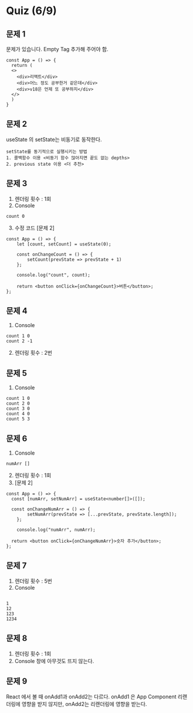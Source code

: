 # Quiz (6/9)

## 문제 1

문제가 있습니다.
Empty Tag 추가해 주어야 함.

```
const App = () => {
  return (
  <>
    <div>리액트</div>
    <div>어느 정도 공부한거 같은데</div>
    <div>v18은 언제 또 공부하지</div>
  </>
  )
}
```

## 문제 2

useState 의 setState는 비동기로 동작한다.

    setState를 동기적으로 실행시키는 방법
    1. 콜백함수 이용 <비동기 함수 많아지면 끝도 없는 depths>
    2. previous state 이용 <더 추천>

## 문제 3

1. 렌더링 횟수 : 1회
2. Console

```
count 0
```

3. 수정 코드 [문제 2]

```
const App = () => {
    let [count, setCount] = useState(0);

    const onChangeCount = () => {
        setCount(prevState => prevState + 1)
    };

    console.log("count", count);

    return <button onClick={onChangeCount}>버튼</button>;
};

```

## 문제 4

1. Console

```
count 1 0
count 2 -1
```

2. 렌더링 횟수 : 2번

## 문제 5

1. Console

```
count 1 0
count 2 0
count 3 0
count 4 0
count 5 3
```

## 문제 6

1. Console

```
numArr []
```

2. 렌더링 횟수 : 1회
3. [문제 2]

```
const App = () => {
  const [numArr, setNumArr] = useState<number[]>([]);

  const onChangeNumArr = () => {
        setNumArr(prevState => [...prevState, prevState.length]);
    };

	console.log("numArr", numArr);

  return <button onClick={onChangeNumArr}>숫자 추가</button>;
};
```

## 문제 7

1. 렌더링 횟수 : 5번
2. Console

```

1
12
123
1234
```

## 문제 8

1. 렌더링 횟수 : 1회
2. Console 창에 아무것도 뜨지 않는다.

## 문제 9

React 에서 볼 때 onAdd1과 onAdd2는 다르다.
onAdd1 은 App Component 리랜더링에 영향을 받지 않지만, onAdd2는 리랜더링에 영향을 받는다.
